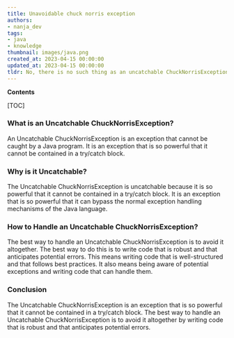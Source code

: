```yaml
---
title: Unavoidable chuck norris exception
authors:
- nanja_dev
tags:
- java
- knowledge
thumbnail: images/java.png
created_at: 2023-04-15 00:00:00
updated_at: 2023-04-15 00:00:00
tldr: No, there is no such thing as an uncatchable ChuckNorrisException in Java.
---
```


**Contents**

[TOC]

### What is an Uncatchable ChuckNorrisException?
An Uncatchable ChuckNorrisException is an exception that cannot be caught by a Java program. It is an exception that is so powerful that it cannot be contained in a try/catch block.

### Why is it Uncatchable?
The Uncatchable ChuckNorrisException is uncatchable because it is so powerful that it cannot be contained in a try/catch block. It is an exception that is so powerful that it can bypass the normal exception handling mechanisms of the Java language.

### How to Handle an Uncatchable ChuckNorrisException?
The best way to handle an Uncatchable ChuckNorrisException is to avoid it altogether. The best way to do this is to write code that is robust and that anticipates potential errors. This means writing code that is well-structured and that follows best practices. It also means being aware of potential exceptions and writing code that can handle them.

### Conclusion
The Uncatchable ChuckNorrisException is an exception that is so powerful that it cannot be contained in a try/catch block. The best way to handle an Uncatchable ChuckNorrisException is to avoid it altogether by writing code that is robust and that anticipates potential errors.
